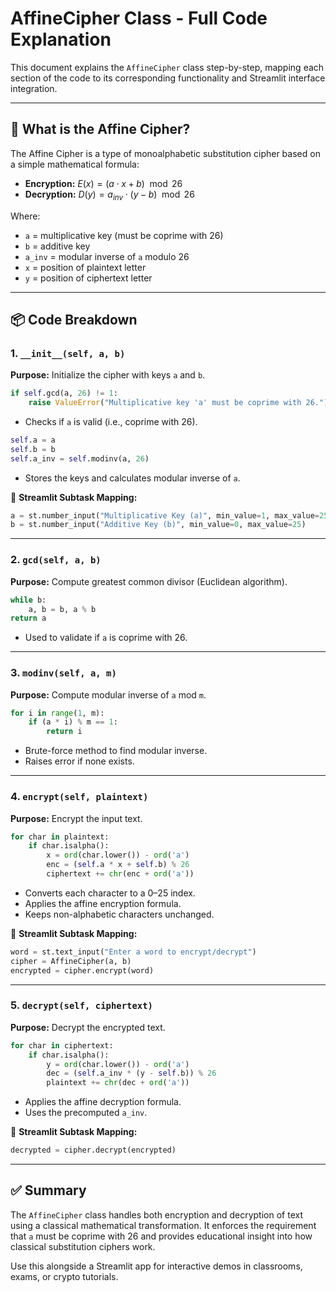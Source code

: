 # AffineCipher Class - Full Code Explanation

This document explains the `AffineCipher` class step-by-step, mapping each section of the code to its corresponding functionality and Streamlit interface integration.

---

## 🔐 What is the Affine Cipher?

The Affine Cipher is a type of monoalphabetic substitution cipher based on a simple mathematical formula:

* **Encryption:** $E(x) = (a \cdot x + b) \mod 26$
* **Decryption:** $D(y) = a_{inv} \cdot (y - b) \mod 26$

Where:

* `a` = multiplicative key (must be coprime with 26)
* `b` = additive key
* `a_inv` = modular inverse of `a` modulo 26
* `x` = position of plaintext letter
* `y` = position of ciphertext letter

---

## 📦 Code Breakdown

### 1. `__init__(self, a, b)`

**Purpose:** Initialize the cipher with keys `a` and `b`.

```python
if self.gcd(a, 26) != 1:
    raise ValueError("Multiplicative key 'a' must be coprime with 26.")
```

* Checks if `a` is valid (i.e., coprime with 26).

```python
self.a = a
self.b = b
self.a_inv = self.modinv(a, 26)
```

* Stores the keys and calculates modular inverse of `a`.

🔁 **Streamlit Subtask Mapping:**

```python
a = st.number_input("Multiplicative Key (a)", min_value=1, max_value=25)
b = st.number_input("Additive Key (b)", min_value=0, max_value=25)
```

---

### 2. `gcd(self, a, b)`

**Purpose:** Compute greatest common divisor (Euclidean algorithm).

```python
while b:
    a, b = b, a % b
return a
```

* Used to validate if `a` is coprime with 26.

---

### 3. `modinv(self, a, m)`

**Purpose:** Compute modular inverse of `a` mod `m`.

```python
for i in range(1, m):
    if (a * i) % m == 1:
        return i
```

* Brute-force method to find modular inverse.
* Raises error if none exists.

---

### 4. `encrypt(self, plaintext)`

**Purpose:** Encrypt the input text.

```python
for char in plaintext:
    if char.isalpha():
        x = ord(char.lower()) - ord('a')
        enc = (self.a * x + self.b) % 26
        ciphertext += chr(enc + ord('a'))
```

* Converts each character to a 0–25 index.
* Applies the affine encryption formula.
* Keeps non-alphabetic characters unchanged.

🔁 **Streamlit Subtask Mapping:**

```python
word = st.text_input("Enter a word to encrypt/decrypt")
cipher = AffineCipher(a, b)
encrypted = cipher.encrypt(word)
```

---

### 5. `decrypt(self, ciphertext)`

**Purpose:** Decrypt the encrypted text.

```python
for char in ciphertext:
    if char.isalpha():
        y = ord(char.lower()) - ord('a')
        dec = (self.a_inv * (y - self.b)) % 26
        plaintext += chr(dec + ord('a'))
```

* Applies the affine decryption formula.
* Uses the precomputed `a_inv`.

🔁 **Streamlit Subtask Mapping:**

```python
decrypted = cipher.decrypt(encrypted)
```

---

## ✅ Summary

The `AffineCipher` class handles both encryption and decryption of text using a classical mathematical transformation. It enforces the requirement that `a` must be coprime with 26 and provides educational insight into how classical substitution ciphers work.

Use this alongside a Streamlit app for interactive demos in classrooms, exams, or crypto tutorials.
